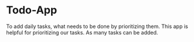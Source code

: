 # Todo-App
To add daily tasks, what needs to be done by prioritizing them. This app is helpful for prioritizing our tasks. As many tasks can be added.
